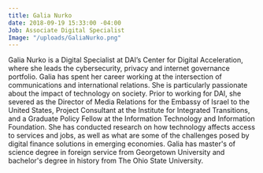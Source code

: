 ```yaml
---
title: Galia Nurko
date: 2018-09-19 15:33:00 -04:00
Job: Associate Digital Specialist
Image: "/uploads/GaliaNurko.png"
---
```


Galia Nurko is a Digital Specialist at DAI’s Center for Digital Acceleration, where she leads the cybersecurity, privacy and internet governance portfolio. Galia has spent her career working at the intersection of communications and international relations. She is particularly passionate about the impact of technology on society. Prior to working for DAI, she severed as the Director of Media Relations for the Embassy of Israel to the United States, Project Consultant at the Institute for Integrated Transitions, and a Graduate Policy Fellow at the Information Technology and Information Foundation. She has conducted research on how technology affects access to services and jobs, as well as what are some of the challenges posed by digital finance solutions in emerging economies. Galia has master's of science degree in foreign service from Georgetown University and bachelor's degree in history from The Ohio State University.
